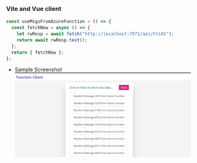 ### Vite and Vue client

```javascript
const useMsgsFromAzureFunction = () => {
  const fetchNew = async () => {
    let rwResp = await fetch("http://localhost:7071/api/Fn101");
    return await rwResp.text();
  };
  return { fetchNew };
};
```

- Sample Screenshot
  ![Screenshot](https://github.com/gouthamrangarajan/Azure/blob/main/Fn101/screenshot.jpg)
